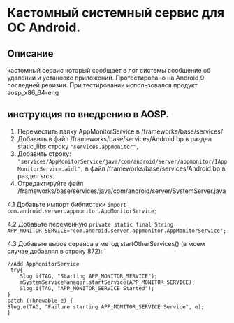 # Кастомный системный сервис для ОС Android.

## Описание
кастомный сервис который сообщает в лог системы сообщение об удалении и установке приложений. Протестировано на Android 9 последней ревизии. При тестировании использовался продукт aosp_x86_64-eng

## инструкция по внедрению в AOSP.
1. Переместить папку AppMonitorService в /frameworks/base/services/
2. Добавить в файл /frameworks/base/services/Android.bp в раздел static_libs строку `"services.appmonitor",`
3. Добавить строку:
`"services/AppMonitorService/java/com/android/server/appmonitor/IAppMonitorService.aidl",`
в файл /frameworks/base/services/Android.bp в раздел srcs.
4. Отредактируйте файл /frameworks/base/services/java/com/android/server/SystemServer.java

4.1 Добавьте импорт библиотеки 
`import com.android.server.appmonitor.AppMonitorService;`

4.2 Добавьте переменную 
`private static final String APP_MONITOR_SERVICE="com.android.server.appmonitor.AppMonitorService";`

4.3 Добавьте вызов сервиса в метод startOtherServices() (в моем случае добавлял в строку 872):
            `            

    //Add AppMonitorService
     try{
    	Slog.i(TAG, "Starting APP_MONITOR_SERVICE");
    	mSystemServiceManager.startService(APP_MONITOR_SERVICE);
    	Slog.i(TAG, "APP_MONITOR_SERVICE Started");
    } 
	catch (Throwable e) {
    Slog.e(TAG, "Failure starting APP_MONITOR_SERVICE Service", e);
    }
